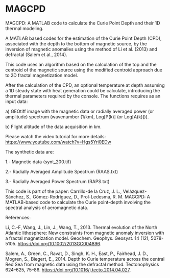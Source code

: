# MAGCPD

MAGCPD: A MATLAB code to calculate the Curie Point Depth and their 1D thermal modeling.

A MATLAB based codes for the estimation of the Curie Point Depth (CPD), associated with the depth to the bottom of magnetic source, by the inversion of magnetic anomalies using the method of Li et al. (2013) and defractal (Salem et al., 2014).

This code uses an algorithm based on the calculation of the top and the centroid of the magnetic source using the modified centroid approach due to 2D fractal magnetization model.

After the calculation of the CPD, an optional temperature at depth assuming a 1D steady state with heat generation could be calculate, introducing the thermal parameters required by the console. 
The functions requires as an input data:

a) GEOtiff image with the magnetic data or radially averaged power (or amplitude) spectrum (wavenumber (1/km), Log[P(k)] (or Log[A(k)])).

b) Flight altitude of the data acquisition in km.

Please watch the video tutorial for more details:
https://www.youtube.com/watch?v=Hgs5Yri0EDw

The synthetic data are:

1.- Magnetic data (synt_200.tif)

2.- Radially Averaged Amplitude Spectrum (RAAS.txt)

3.- Radially Averaged Power Spectrum (RAPS.txt)

This code is part of the paper: 
Carrillo-de la Cruz, J. L., Velázquez-Sánchez, S., Gómez-Rodríguez, D., Prol-Ledesma, R. M. MAGCPD: A MATLAB-based code to calculate the Curie point-depth involving the spectral analysis of aeromagnetic data. 

References:

Li, C.-F, Wang, J., Lin, J., Wang, T., 2013. Thermal evolution of the North Atlantic lithosphere: New constraints from magnetic anomaly inversion with a fractal magnetization model. Geochem. Geophys. Geosyst. 14 (12), 5078-5105. https://doi.org/10.1002/2013GC004896. 

Salem, A., Green, C., Ravat, D., Singh, K. H., East, P., Fairhead, J. D., Mogren, S., Biegert, E., 2014. Depth to Curie temperature across the central Red Sea from magnetic data using the defractal method. Tectonophysics 624–625, 75–86. https://doi.org/10.1016/j.tecto.2014.04.027. 

